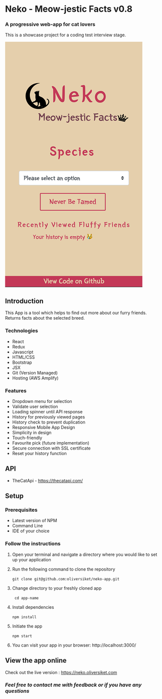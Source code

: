 # Neko - Meow-jestic Facts v0.8
### A progressive web-app for cat lovers

This is a showcase project for a coding test interview stage.

![app preview](./src/assets/app-preview.png)
## Introduction
This App is a tool which helps to find out more about our furry friends. Returns facts about the selected breed.

### Technologies
  * React
  * Redux
  * Javascript
  * HTML/CSS
  * Bootstrap
  * JSX
  * Git (Version Managed)
  * Hosting (AWS Amplify)

### Features
  * Dropdown menu for selection
  * Validate user selection
  * Loading spinner until API response
  * History for previously viewed pages
  * History check to prevent duplication
  * Responsive Mobile App Design
  * Simplicity in design
  * Touch-friendly
  * Favourite pick (future implementation)
  * Secure connection with SSL certificate
  * Reset your history function

## API
  * TheCatApi - https://thecatapi.com/

## Setup

### Prerequisites
  * Latest version of NPM
  * Command Line
  * IDE of your choice

### Follow the instructions

1. Open your terminal and navigate a directory where you would like to set up your application
2. Run the following command to clone the repository

    ```git clone git@github.com:oliversiket/neko-app.git```

3. Change directory to your freshly cloned app

    ``` cd app-name```

4. Install dependencies
 
    ``` npm install ```

5. Initiate the app

    ``` npm start ```

6. You can visit your app in your browser: http://localhost:3000/

## View the app online
Check out the live version : https://neko.oliversiket.com

### *Feel free to contact me with feedback or if you have any questions*
